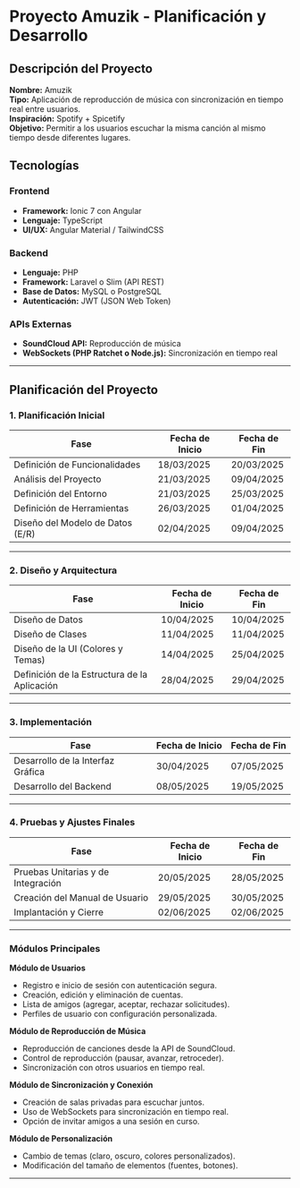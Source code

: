 
# Proyecto Amuzik - Planificación y Desarrollo

## Descripción del Proyecto
**Nombre:** Amuzik  
**Tipo:** Aplicación de reproducción de música con sincronización en tiempo real entre usuarios.  
**Inspiración:** Spotify + Spicetify  
**Objetivo:** Permitir a los usuarios escuchar la misma canción al mismo tiempo desde diferentes lugares.

## Tecnologías
### Frontend
- **Framework:** Ionic 7 con Angular
- **Lenguaje:** TypeScript
- **UI/UX:** Angular Material / TailwindCSS

### Backend
- **Lenguaje:** PHP
- **Framework:** Laravel o Slim (API REST)
- **Base de Datos:** MySQL o PostgreSQL
- **Autenticación:** JWT (JSON Web Token)

### APIs Externas
- **SoundCloud API:** Reproducción de música
- **WebSockets (PHP Ratchet o Node.js):** Sincronización en tiempo real

---

## Planificación del Proyecto

### 1. Planificación Inicial
| Fase | Fecha de Inicio | Fecha de Fin |
|-----------------------------|-----------------|--------------|
| Definición de Funcionalidades | 18/03/2025 | 20/03/2025 |
| Análisis del Proyecto | 21/03/2025 | 09/04/2025 |
| Definición del Entorno | 21/03/2025 | 25/03/2025 |
| Definición de Herramientas | 26/03/2025 | 01/04/2025 |
| Diseño del Modelo de Datos (E/R) | 02/04/2025 | 09/04/2025 |

---

### 2. Diseño y Arquitectura
| Fase | Fecha de Inicio | Fecha de Fin |
|-----------------------------|-----------------|--------------|
| Diseño de Datos | 10/04/2025 | 10/04/2025 |
| Diseño de Clases | 11/04/2025 | 11/04/2025 |
| Diseño de la UI (Colores y Temas) | 14/04/2025 | 25/04/2025 |
| Definición de la Estructura de la Aplicación | 28/04/2025 | 29/04/2025 |

---

### 3. Implementación
| Fase | Fecha de Inicio | Fecha de Fin |
|-----------------------------|-----------------|--------------|
| Desarrollo de la Interfaz Gráfica | 30/04/2025 | 07/05/2025 |
| Desarrollo del Backend | 08/05/2025 | 19/05/2025 |

---

### 4. Pruebas y Ajustes Finales
| Fase | Fecha de Inicio | Fecha de Fin |
|-----------------------------|-----------------|--------------|
| Pruebas Unitarias y de Integración | 20/05/2025 | 28/05/2025 |
| Creación del Manual de Usuario | 29/05/2025 | 30/05/2025 |
| Implantación y Cierre | 02/06/2025 | 02/06/2025 |

---

### Módulos Principales
**Módulo de Usuarios**
- Registro e inicio de sesión con autenticación segura.
- Creación, edición y eliminación de cuentas.
- Lista de amigos (agregar, aceptar, rechazar solicitudes).
- Perfiles de usuario con configuración personalizada.

**Módulo de Reproducción de Música**
- Reproducción de canciones desde la API de SoundCloud.
- Control de reproducción (pausar, avanzar, retroceder).
- Sincronización con otros usuarios en tiempo real.

**Módulo de Sincronización y Conexión**
- Creación de salas privadas para escuchar juntos.
- Uso de WebSockets para sincronización en tiempo real.
- Opción de invitar amigos a una sesión en curso.

**Módulo de Personalización**
- Cambio de temas (claro, oscuro, colores personalizados).
- Modificación del tamaño de elementos (fuentes, botones).

---